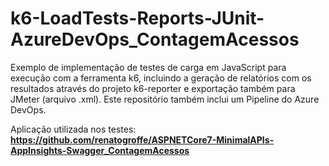 # k6-LoadTests-Reports-JUnit-AzureDevOps_ContagemAcessos
Exemplo de implementação de testes de carga em JavaScript para execução com a ferramenta k6, incluindo a geração de relatórios com os resultados através do projeto k6-reporter e exportação também para JMeter (arquivo .xml). Este repositório também inclui um Pipeline do Azure DevOps.

Aplicação utilizada nos testes:
**https://github.com/renatogroffe/ASPNETCore7-MinimalAPIs-AppInsights-Swagger_ContagemAcessos**